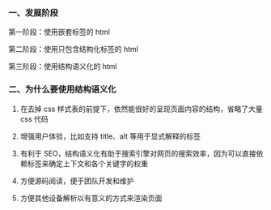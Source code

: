 ### 一、发展阶段

第一阶段：使用嵌套标签的 html

第二阶段：使用只包含结构化标签的 html

第三阶段：使用结构语义化的 html



### 二、为什么要使用结构语义化

1. 在去掉 css 样式表的前提下，依然能很好的呈现页面内容的结构，省略了大量 css 代码

2. 增强用户体验，比如支持 title、alt 等用于显式解释的标签

3. 有利于 SEO，结构语义化有助于搜索引擎对网页的搜索效率，因为可以直接依赖标签来确定上下文和各个关键字的权重

4. 方便源码阅读，便于团队开发和维护

5. 方便其他设备解析以有意义的方式来渲染页面
